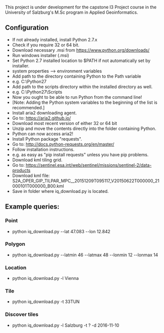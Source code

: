 This project is under development for the capstone I3 Project course in
the University of Salzburg's M.Sc program in Applied Geoinformatics.  

## Configuration
* If not already installed, install Python 2.7.x
 * Check if you require 32 or 64 bit.
 * Download necessary .msi from https://www.python.org/downloads/
 * Run windows installer (.msi)
* Set Python 2.7 installed location to $PATH if not automatically set by installer.
 * system properties --> environment variables
 * Add path to the directory containing Python to the Path variable
  * e.g. C:\Python27
 * Add path to the scripts directory within the installed directory as well.
  * e.g. C:\Python27\Scripts
 * Now you ought to be able to run Python from the command line!
 * [Note: Adding the Python system variables to the beginning of the list is recommended.]
* Install aria2 downloading agent.
 * Go to: https://aria2.github.io/
 * Download most recent version of either 32 or 64 bit
 * Unzip and move the contents directly into the folder containing Python.
 * Python can now access aria2!
* Install Python package "requests".
 * Go to: http://docs.python-requests.org/en/master/
 * Follow installation instructions.
  * e.g. as easy as "pip install requests" unless you have pip problems.
* Download kml tiling grid.
 * Go to: https://sentinel.esa.int/web/sentinel/missions/sentinel-2/data-products
 * Download kml file: S2A_OPER_GIP_TILPAR_MPC__20151209T095117_V20150622T000000_21000101T000000_B00.kml
 * Save in folder where iq_download.py is located.

## Example queries:
### Point
* python iq_download.py --lat 47.083 --lon 12.842

### Polygon
* python iq_download.py --latmin 46 --latmax 48 --lonmin 12 --lonmax 14

### Location
* python iq_download.py -l Vienna

### Tile
* python iq_download.py -t 33TUN

### Discover tiles
* python iq_download.py -l Salzburg -t ? -d 2016-11-10
